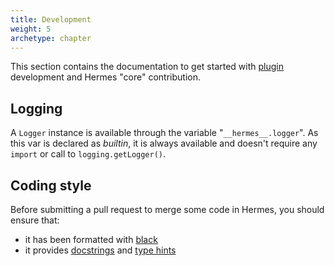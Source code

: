 ```yaml
---
title: Development
weight: 5
archetype: chapter
---
```


This section contains the documentation to get started with [plugin](./plugins/) development and Hermes "core" contribution.

## Logging

A `Logger` instance is available through the variable "`__hermes__.logger`". As this var is declared as *builtin*, it is always available and doesn't require any `import` or call to `logging.getLogger()`.

## Coding style

Before submitting a pull request to merge some code in Hermes, you should ensure that:

- it has been formatted with [black](https://github.com/psf/black)
- it provides [docstrings](https://peps.python.org/pep-0257/) and [type hints](https://peps.python.org/pep-0484/)
